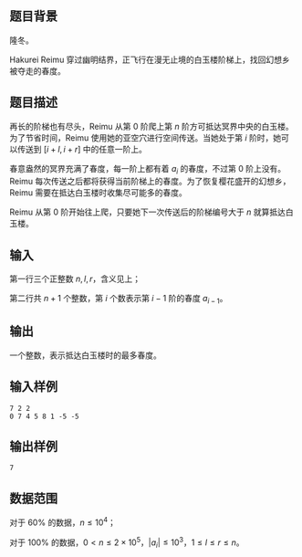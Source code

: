 ## 题目背景

隆冬。

Hakurei Reimu 穿过幽明结界，正飞行在漫无止境的白玉楼阶梯上，找回幻想乡被夺走的春度。

## 题目描述

再长的阶梯也有尽头，Reimu 从第 $0$ 阶爬上第 $n$ 阶方可抵达冥界中央的白玉楼。为了节省时间，Reimu 使用她的亚空穴进行空间传送。当她处于第 $i$ 阶时，她可以传送到 $[i+l,i+r]$ 中的任意一阶上。

春意盎然的冥界充满了春度，每一阶上都有着 $a_i$ 的春度，不过第 $0$ 阶上没有。Reimu 每次传送之后都将获得当前阶梯上的春度。为了恢复樱花盛开的幻想乡，Reimu 需要在抵达白玉楼时收集尽可能多的春度。

Reimu 从第 $0$ 阶开始往上爬，只要她下一次传送后的阶梯编号大于 $n$ 就算抵达白玉楼。

## 输入

第一行三个正整数 $n,l,r$，含义见上；

第二行共 $n+1$ 个整数，第 $i$ 个数表示第 $i−1$ 阶的春度 $a_{i−1}$。

## 输出

一个整数，表示抵达白玉楼时的最多春度。

## 输入样例

```
7 2 2
0 7 4 5 8 1 -5 -5
```

## 输出样例

```
7
```

## 数据范围

对于 $60\%$ 的数据，$n≤10^4$；

对于 $100\%$ 的数据，$0<n≤2×10^5$，$|a_i|≤10^3$，$1≤l≤r≤n$。